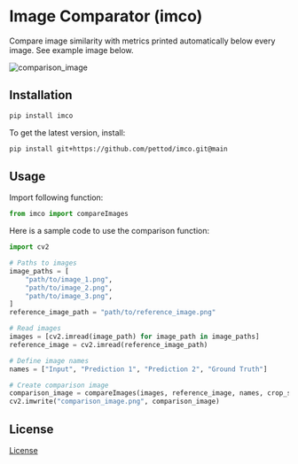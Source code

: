 # Image Comparator (imco)

Compare image similarity with metrics printed automatically below every image. See example image below.

![comparison_image](https://user-images.githubusercontent.com/33998401/120776358-d522e980-c52c-11eb-9f12-70332ea9f42f.png)

## Installation

```bash
pip install imco
```

To get the latest version, install:

```bash
pip install git+https://github.com/pettod/imco.git@main
```

## Usage

Import following function:

```python
from imco import compareImages
```

Here is a sample code to use the comparison function:

```python
import cv2

# Paths to images
image_paths = [
    "path/to/image_1.png",
    "path/to/image_2.png",
    "path/to/image_3.png",
]
reference_image_path = "path/to/reference_image.png"

# Read images
images = [cv2.imread(image_path) for image_path in image_paths]
reference_image = cv2.imread(reference_image_path)

# Define image names
names = ["Input", "Prediction 1", "Prediction 2", "Ground Truth"]

# Create comparison image
comparison_image = compareImages(images, reference_image, names, crop_size=256)
cv2.imwrite("comparison_image.png", comparison_image)
```

## License

[License](LICENSE)
